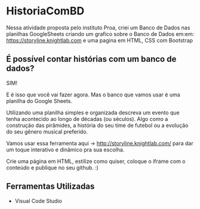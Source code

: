 # HistoriaComBD
Nessa atividade proposta pelo instituto Proa, criei um Banco de Dados nas planilhas GoogleSheets criando um grafico sobre o Banco de Dados em:em: https://storyline.knightlab.com e uma pagina em HTML, CSS com Bootstrap

## É possível contar histórias com um banco de dados?
SIM! 

E é isso que você vai fazer agora. 
Mas o banco que vamos usar é uma planilha do Google Sheets. 

Utilizando uma planilha simples e organizada descreva um evento que tenha acontecido ao longo de décadas (ou séculos). Algo como a construção das pirâmides, a história do seu time de futebol ou a evolução do seu gênero musical preferido. 

Vamos usar essa ferramenta aqui -> http://storyline.knightlab.com/ para dar um toque interativo e dinâmico pra sua escolha. 

Crie uma página em HTML, estilize como quiser, coloque o iframe com o conteúdo e publique no seu github. :) 

## Ferramentas Utilizadas

- Visual Code Studio
